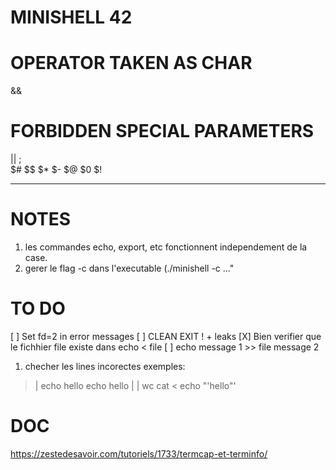 # MINISHELL 42



# OPERATOR TAKEN AS CHAR

&&

# FORBIDDEN SPECIAL PARAMETERS 


||
;
\
$#
$$
$*
$-
$@
$0
$!



-----------------------------------------------------------

# NOTES

1. les commandes echo, export, etc fonctionnent independement de la case.
5. gerer le flag -c dans l'executable (./minishell -c ..."


# TO DO

[ ] Set fd=2 in error messages
[ ] CLEAN EXIT ! + leaks
[X] Bien verifier que le fichhier file existe dans echo < file
[ ] echo message 1 >> file message 2

1. checher les lines incorectes
exemples:
>	| echo hello
>	echo hello | | wc
>	cat <
> 	echo "'hello"'

# DOC

https://zestedesavoir.com/tutoriels/1733/termcap-et-terminfo/